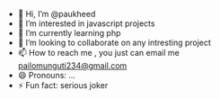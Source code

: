 - 👋 Hi, I’m @paukheed
- 👀 I’m interested in javascript projects
- 🌱 I’m currently learning php
- 💞️ I’m looking to collaborate on any intresting project
- 📫 How to reach me , you just can email me pailomunguti234@gmail.com
- 😄 Pronouns: ...
- ⚡ Fun fact: serious joker

<!---
paukheed/paukheed is a ✨ special ✨ repository because its `README.md` (this file) appears on your GitHub profile.
You can click the Preview link to take a look at your changes.
--->

